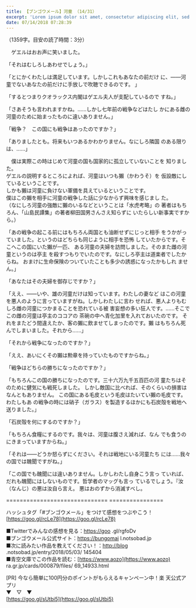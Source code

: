 ```yaml
---
title: 【ブンゴウメール】河童 （14/31）
excerpt: 'Lorem ipsum dolor sit amet, consectetur adipiscing elit, sed do eiusmod tempor incididunt ut labore et dolore magna aliqua. Praesent elementum facilisis leo vel fringilla est ullamcorper eget. At imperdiet dui accumsan sit amet nulla facilisi morbi tempus.'
date: 07/14/2018 07:28:39
---
```


（1359字。目安の読了時間：3分）

　ゲエルはおお声に笑いました。

  
「それはむしろしあわせでしょう。」

「とにかくわたしは満足しています。しかしこれもあなたの前だけ に、――河童でないあなたの前だけに手放しで吹聴できるのです。 」

「するとつまりクオラックス内閣はゲエル夫人が支配しているので すね。」

「さあそうも言われますかね。……しかし七年前の戦争などはたし かにある雌の河童のために始まったものに違いありません。」

「戦争？　この国にも戦争はあったのですか？」

「ありましたとも。将来もいつあるかわかりません。なにしろ隣国 のある限りは、……」

　僕は実際この時はじめて河童の国も国家的に孤立していないことを 知りました。  
ゲエルの説明するところによれば、河童はいつも獺（かわうそ）を 仮設敵にしているということです。  
しかも獺は河童に負けない軍備を具えているということです。  
僕はこの獺を相手に河童の戦争した話に少なからず興味を感じまし た。  
（なにしろ河童の強敵に獺のいるなどということは「水虎考略」の 著者はもちろん、「山島民譚集」の著者柳田国男さんさえ知らずに いたらしい新事実ですから。）

「あの戦争の起こる前にはもちろん両国とも油断せずにじっと相手 をうかがっていました。というのはどちらも同じように相手を恐怖 していたからです。そこへこの国にいた獺が一匹、 ある河童の夫婦を訪問しました。そのまた雌の河童というのは亭主 を殺すつもりでいたのです。なにしろ亭主は道楽者でしたからね。 おまけに生命保険のついていたことも多少の誘惑になったかもしれ ません。」

「あなたはその夫婦を御存じですか？」

「ええ、――いや、雄の河童だけは知っています。わたしの妻など はこの河童を悪人のように言っていますがね。しかしわたしに言わ せれば、悪人よりもむしろ雌の河童につかまることを恐れている被 害妄想の多い狂人です。……そこでこの雌の河童は亭主のココアの 茶碗の中へ青化加里を入れておいたのです。 それをまたどう間違えたか、客の獺に飲ませてしまったのです。獺 はもちろん死んでしまいました。それから……」

「それから戦争になったのですか？」

「ええ、あいにくその獺は勲章を持っていたものですからね。」

「戦争はどちらの勝ちになったのですか？」

「もちろんこの国の勝ちになったのです。三十六万九千五百匹の河 童たちはそのために健気にも戦死しました。 しかし敵国に比べれば、そのくらいの損害はなんともありません。 この国にある毛皮という毛皮はたいてい獺の毛皮です。わたしもあ の戦争の時には硝子（ガラス）を製造するほかにも石炭殻を戦地へ 送りました。」

「石炭殻を何にするのですか？」

「もちろん食糧にするのです。我々は、河童は腹さえ減れば、なん でも食うのにきまっていますからね。」

「それは――どうか怒らずにください。それは戦地にいる河童たち には……我々の国では醜聞ですがね。」

「この国でも醜聞には違いありません。しかしわたし自身こう言っ ていれば、だれも醜聞にはしないものです。哲学者のマッグも言っ ているでしょう。『汝（なんじ）の悪は汝自ら言え。 悪はおのずから消滅すべし。

\============================== ================

ハッシュタグ「#ブンゴウメール」をつけて感想をつぶやこう！ [https://goo.gl/rcLe78](https://goo.gl/rcLe78)

■Twitterでみんなの感想を見る：[https://goo](https://goo) .gl/rgfoDv  
■ブンゴウメール公式サイト：[https://bungomai](https://bungomai) l.notsobad.jp  
■次に読みたい作品を教えてください！：[http://blog](http://blog) .notsobad.jp/entry/2018/05/03/ 145404  
■青空文庫でこの作品を読む：[https://www.aozo](https://www.aozo) ra.gr.jp/cards/000879/files/ 69\_14933.html

\[PR\] 今なら簡単に100円分のポイントがもらえるキャンペーン中！楽 天公式アプリ  
▼　▽　▼  
[https://goo.gl/sUtbi5](https://goo.gl/sUtbi5)